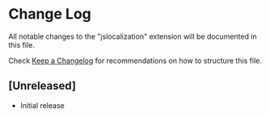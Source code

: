 # Change Log

All notable changes to the "jslocalization" extension will be documented in this file.

Check [Keep a Changelog](http://keepachangelog.com/) for recommendations on how to structure this file.

## [Unreleased]

- Initial release